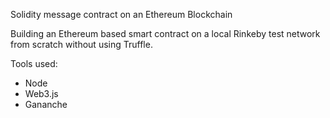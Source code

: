 Solidity message contract on an Ethereum Blockchain

Building an Ethereum based smart contract on a local Rinkeby test network from scratch without using Truffle.

Tools used:

- Node
- Web3.js
- Gananche 
